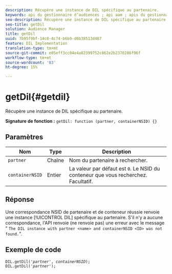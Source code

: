 ```yaml
---
description: Récupère une instance de DIL spécifique au partenaire.
keywords: api du gestionnaire d’audiences ; api aam ; apis du gestionnaire d’audiences ; apis aam
seo-description: Récupère une instance de DIL spécifique au partenaire.
seo-title: getDil
solution: Audience Manager
title: getDil
uuid: 7b95f9bf-14c0-4c74-b6b9-d6b38513d487
feature: DIL Implementation
translation-type: tm+mt
source-git-commit: e05eff3cc04e4a82399752c862e2b2370286f96f
workflow-type: tm+mt
source-wordcount: '83'
ht-degree: 15%

---
```



# getDil{#getdil}

Récupère une instance de DIL spécifique au partenaire.

**Signature de fonction :** `getDil: function (partner, containerNSID) {}`

<!-- r_dil_get_dil.xml -->

## Paramètres

| Nom | Type | Description |
|---|---|---|
| `partner` | Chaîne | Nom du partenaire à rechercher. |
| `containerNSID` | Entier | La valeur par défaut est `0`. Le NSID du conteneur que vous recherchez. Facultatif. |

## Réponse

Une correspondance NSID de partenaire et de conteneur réussie renvoie une instance [!UICONTROL DIL] spécifique au partenaire. S&#39;il n&#39;y a aucune correspondance, l&#39;API renvoie (ne renvoie pas) une erreur avec le message &quot; `The DIL instance with partner <name> and containerNSID <ID> was not found.`&quot;.

## Exemple de code

<pre class="java"><code>DIL.getDil('<i>partner</i>', <i>containerNSID</i>); 
DIL.getDil('<i>partner</i>');</code></pre>
